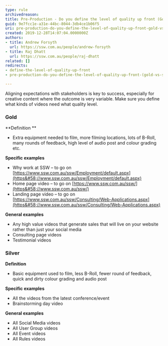 ```yaml
---
type: rule
archivedreason: 
title: Pre-Production - Do you define the level of quality up front (Gold vs Silver)?
guid: 9e7fcc1e-a31e-44bc-8044-3db4ce1b06f5
uri: pre-production-do-you-define-the-level-of-quality-up-front-gold-vs-silver
created: 2019-12-28T14:07:04.0000000Z
authors:
- title: Andrew Forsyth
  url: https://ssw.com.au/people/andrew-forsyth
- title: Raj Dhatt
  url: https://ssw.com.au/people/raj-dhatt
related: []
redirects:
- define-the-level-of-quality-up-front
- pre-production-do-you-define-the-level-of-quality-up-front-(gold-vs-silver)

---
```


Aligning expectations with stakeholders is key to success, especially for creative content where the outcome is very variable. Make sure you define what kinds of videos need what quality level.

<!--endintro-->

### Gold


**Definition **

* Extra equipment needed to film, more filming locations, lots of B-Roll, many rounds of feedback, high level of audio post and colour grading etc.


**Specific examples**

* Why work at SSW – to go on [https://www.ssw.com.au/ssw/Employment/default.aspx](https&#58;//www.ssw.com.au/ssw/Employment/default.aspx)
* Home page video – to go on [https://www.ssw.com.au/ssw/](https&#58;//www.ssw.com.au/ssw/)
* Landing page video – to go on [https://www.ssw.com.au/ssw/Consulting/Web-Applications.aspx](https&#58;//www.ssw.com.au/ssw/Consulting/Web-Applications.aspx)


**General examples**

* Any high value videos that generate sales that will live on your website rather than just your social media
* Consulting page videos
* Testimonial videos


### Silver


**Definition**

* Basic equipment used to film, less B-Roll, fewer round of feedback, quick and dirty colour grading and audio post


**Specific examples**

* All the videos from the latest conference/event
* Brainstorming day video


**General examples**

* All Social Media videos
* All User Group videos
* All Event videos
* All Rules videos

